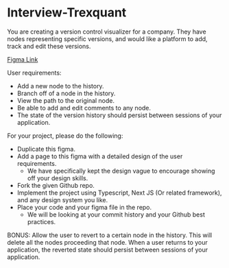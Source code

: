 # Interview-Trexquant

You are creating a version control visualizer for a company. They have nodes representing specific versions, and would like a platform to add, track and edit these versions.

[Figma Link](https://www.figma.com/design/PpS7K9ujjWFKleJ9mF6YqK/Interview-Assessment?node-id=0-1&t=eKVp0Pgp4t2Ubc4e-1)

User requirements:

- Add a new node to the history.
- Branch off of a node in the history.
- View the path to the original node.
- Be able to add and edit comments to any node.
- The state of the version history should persist between sessions of your application.

For your project, please do the following:

- Duplicate this figma.
- Add a page to this figma with a detailed design of the user requirements.
  - We have specifically kept the design vague to encourage showing off your design skills.
- Fork the given Github repo.
- Implement the project using Typescript, Next JS (Or related framework), and any design system you like.
- Place your code and your figma file in the repo.
  - We will be looking at your commit history and your Github best practices.

BONUS:
Allow the user to revert to a certain node in the history. This will delete all the nodes proceeding that node. When a user returns to your application, the reverted state should persist between sessions of your application.
